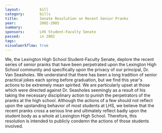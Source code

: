 ```yaml
---  
layout:         bill
category:       bills
title:          Senate Resolution on Recent Senior Pranks
year:           2002-2003
summary:        
sponsors:       LHS Student-Faculty Senate
passed:         in 2002
tags:           
visualworkflow: true
---
```


We, the Lexington High School Student-Faculty Senate, deplore the recent series of senior pranks that have been perpetrated upon the Lexington High School community and specifically upon the privacy of our principal, Dr. Van Seasholes. We understand that there has been a long tradition of senior practical jokes each spring before graduation, but we find this year's actions to be extremely mean spirited. We are particularly upset at those which were directed against Dr. Seasholes seemingly as a result of his taking the necessary disciplinary action to punish the perpetrators of the pranks at the high school. Although the actions of a few should not reflect upon the upstanding behavior of most students at LHS, we believe that the recent pranks cross a serious line and ultimately reflect badly upon the student body as a whole at Lexington High School. Therefore, this resolution is intended to publicly condemn the actions of those students involved.